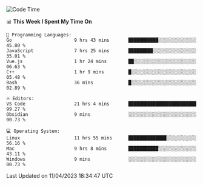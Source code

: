 
<!--START_SECTION:waka-->
![Code Time](http://img.shields.io/badge/Code%20Time-614%20hrs%2041%20mins-blue)

📊 **This Week I Spent My Time On** 

```text
💬 Programming Languages: 
Go                       9 hrs 43 mins       ███████████░░░░░░░░░░░░░░   45.80 % 
JavaScript               7 hrs 25 mins       █████████░░░░░░░░░░░░░░░░   35.01 % 
Vue.js                   1 hr 24 mins        ██░░░░░░░░░░░░░░░░░░░░░░░   06.63 % 
C++                      1 hr 9 mins         █░░░░░░░░░░░░░░░░░░░░░░░░   05.48 % 
Bash                     36 mins             █░░░░░░░░░░░░░░░░░░░░░░░░   02.89 % 

🔥 Editors: 
VS Code                  21 hrs 4 mins       █████████████████████████   99.27 % 
Obsidian                 9 mins              ░░░░░░░░░░░░░░░░░░░░░░░░░   00.73 % 

💻 Operating System: 
Linux                    11 hrs 55 mins      ██████████████░░░░░░░░░░░   56.16 % 
Mac                      9 hrs 8 mins        ███████████░░░░░░░░░░░░░░   43.11 % 
Windows                  9 mins              ░░░░░░░░░░░░░░░░░░░░░░░░░   00.73 % 
```


 Last Updated on 11/04/2023 18:34:47 UTC
<!--END_SECTION:waka-->

